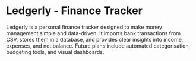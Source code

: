 # Ledgerly - Finance Tracker
Ledgerly is a personal finance tracker designed to make money management simple and data-driven.
It imports bank transactions from CSV, stores them in a database, and provides clear insights into income, expenses, and net balance.
Future plans include automated categorisation, budgeting tools, and visual dashboards.
